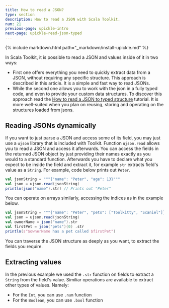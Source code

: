 ```yaml
---
title: How to read a JSON?
type: section
description: How to read a JSON with Scala Toolkit.
num: 21
previous-page: upickle-intro
next-page: upickle-read-json-typed
---
```


{% include markdown.html path="_markdown/install-upickle.md" %}

In Scala Toolkit, it is possible to read a JSON and values inside of it in two ways:
 - First one offers everything you need to quickly extract data from a JSON, without requiring any specific structure. This approach is described in this article. It is a simple and fast way to read JSONs.
 - While the second one allows you to work with the json in a fully typed code, and even to provide your custom data structures. To discover this approach read the [How to read a JSON to typed structure](upickle-read-json) tutorial. It is more well-suited when you plan on reusing, storing and operating on the structures loaded from jsons.

## Reading JSONs dynamically
If you want to just parse a JSON and access some of its field, you may just use a `ujson` library that is included with Toolkit. 
Function `ujson.read` allows you to read a JSON and access it afterwards. 
You can access the fields in the returned JSON object by just providing their names exactly as you would to a standard function.
Afterwards you have to declare what you expect to be inside the field and extract it, for example `str` extracts field's value as a `String`.
For example, code below prints out `Peter`.
```scala
val jsonString = """{"name": "Peter", "age": 13}"""
val json = ujson.read(jsonString)
println(json("name").str) // Prints out "Peter"
```
You can operate on arrays similarly, accessing the indices as in the example below.
```scala
val jsonString = """{"name": "Peter", "pets": ["Toolkitty", "Scaniel"]}"""
val json = ujson.read(jsonString)
val ownerName = json("name").str
val firstPet = json("pets")(0) .str
println(s"$ownerName has a pet called $firstPet")
```
You can traverse the JSON structure as deeply as you want, to extract the fields you require.

## Extracting values
In the previous example we used the `.str` function on fields to extract a `String` from the field's value.
Similiar operations are available to extract other types of values. Namely:
 - For the `Int`, you can use `.num` function
 - For the `Boolean`, you can use `.bool` function